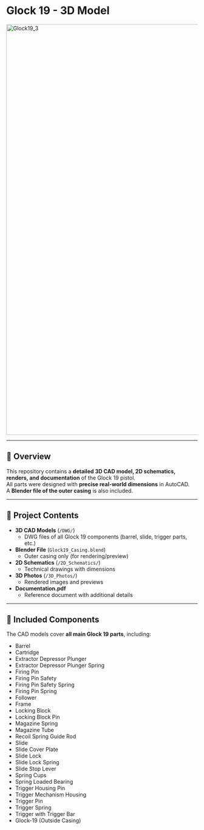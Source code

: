 # **Glock 19 - 3D Model**
<img width="1920" height="1080" alt="Glock19_3" src="https://github.com/user-attachments/assets/40b965cf-949c-4d5d-b1a0-d326010e7c53" />

---

## 📖 Overview
This repository contains a **detailed 3D CAD model, 2D schematics, renders, and documentation** of the Glock 19 pistol.  
All parts were designed with **precise real-world dimensions** in AutoCAD.  
A **Blender file of the outer casing** is also included.

---

## 📂 Project Contents
- **3D CAD Models** (`/DWG/`)  
  - DWG files of all Glock 19 components (barrel, slide, trigger parts, etc.)  
- **Blender File** (`Glock19_Casing.blend`)  
  - Outer casing only (for rendering/preview)  
- **2D Schematics** (`/2D_Schematics/`)  
  - Technical drawings with dimensions  
- **3D Photos** (`/3D_Photos/`)  
  - Rendered images and previews  
- **Documentation.pdf**  
  - Reference document with additional details
    
---

## 🔧 Included Components
The CAD models cover **all main Glock 19 parts**, including:

- Barrel
- Cartridge
- Extractor Depressor Plunger
- Extractor Depressor Plunger Spring
- Firing Pin
- Firing Pin Safety
- Firing Pin Safety Spring
- Firing Pin Spring
- Follower
- Frame
- Locking Block
- Locking Block Pin
- Magazine Spring
- Magazine Tube
- Recoil Spring Guide Rod
- Slide
- Slide Cover Plate
- Slide Lock
- Slide Lock Spring
- Slide Stop Lever
- Spring Cups
- Spring Loaded Bearing
- Trigger Housing Pin
- Trigger Mechanism Housing
- Trigger Pin
- Trigger Spring
- Trigger with Trigger Bar
- Glock-19 (Outside Casing)
